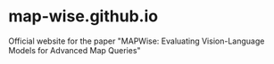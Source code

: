 # map-wise.github.io

Official website for the paper "MAPWise: Evaluating Vision-Language Models for Advanced Map Queries"
